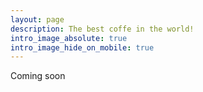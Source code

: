 ```yaml
---
layout: page
description: The best coffe in the world!
intro_image_absolute: true
intro_image_hide_on_mobile: true
---
```


Coming soon
